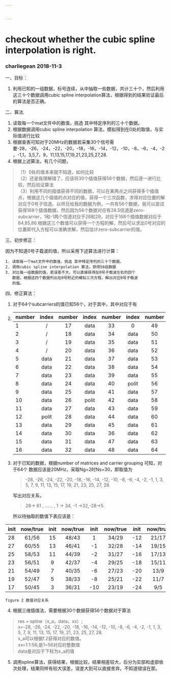```yaml
---


---
```


<h1 id="checkout-whether-the-cubic-spline-interpolation-is-right.">checkout whether the cubic spline interpolation is right.</h1>
<h3 id="charliegean--2018-11-3">charliegean  2018-11-3</h3>
<p>一、目标：</p>
<ol>
<li>利用已知的一组数据，标号连续，从中抽取一些数据，共计三十个，然后利用这三十个数据调用cubic spline interpolation算法，根据得到的结果验证最后的算法是否正确。</li>
</ol>
<p>二、算法.</p>
<ol>
<li>读取每一个mat文件中的数值，挑选 其中特定序列的三十个数据。</li>
<li>根据数据调用cubic spline interpolation 算法，模拟得到在0处的取值，与实际值进行比较</li>
<li>根据查表可知对于20MHz的数据若采集30个信号需要-28，-26，-24，-22，-20，-18，-16，-14，-12，-10，-8，-6，-4，-2，-1,1，3,5,7，9，11,13,15,17,19,21,23,25,27,28.</li>
<li>根据上述算法，有几个问题，</li>
</ol>
<blockquote>
<p>（1）0处的值本来就不知道，如何比较<br>
（2）还是我理解错了，应该将30个插值获得56个数据，然后逐一进行比较，然后验证算法<br>
（3）利用不同的插值获得不同的数据，可以在某两点之间获得多个插值点，根据这几个插值的点对应的值，获得一个三次函数，求得对应位置的解对应于0号子信道。以师兄给我的数据为例，一共有56个数据，我可以尝试获得168个插值数据，然后因为56个数据对应有28.5信道是zero-subcarrier，1和-1两个信道对应于28和29，对应于168个插值数据对应于84,85,86.根据这三个数值可以获得一个方程的解，然后可以求出0号对应的位置即代入方程可以准确求解，然后估计zero-subcarrier的值。</p>
</blockquote>
<p>三、初步修正：</p>
<p>因为不知道0号子载波的值，所以采用下述算法进行计算：</p>
<pre><code>1. 读取每一个mat文件中的数值，挑选 其中特定序列的三十个数据。
2. 调用cubic spline interpolation 算法，获得56组数据
3. 对比每一组数据的值，若误差不大，可以直接获得在0号子载波左右的四个
   数据，根据这四个数据列出在0号附近的模拟三次方程，解出对应0号子载波
   的值。
</code></pre>
<p>四、修正算法：</p>
<ol>
<li>
<p>对于64个subcarriers的值已知56个，对于其中，其中对应于有</p>
</li>
<li>

<table>
<thead>
<tr>
<th>number</th>
<th align="center">index</th>
<th align="center">number</th>
<th align="center">index</th>
<th align="center">number</th>
<th align="center">index</th>
<th align="center">number</th>
<th align="right">index</th>
</tr>
</thead>
<tbody>
<tr>
<td>1</td>
<td align="center">/</td>
<td align="center">17</td>
<td align="center">data</td>
<td align="center">33</td>
<td align="center">0</td>
<td align="center">49</td>
<td align="right">data</td>
</tr>
<tr>
<td>2</td>
<td align="center">/</td>
<td align="center">18</td>
<td align="center">data</td>
<td align="center">34</td>
<td align="center">data</td>
<td align="center">50</td>
<td align="right">data</td>
</tr>
<tr>
<td>3</td>
<td align="center">/</td>
<td align="center">19</td>
<td align="center">data</td>
<td align="center">35</td>
<td align="center">data</td>
<td align="center">51</td>
<td align="right">data</td>
</tr>
<tr>
<td>4</td>
<td align="center">/</td>
<td align="center">20</td>
<td align="center">data</td>
<td align="center">36</td>
<td align="center">data</td>
<td align="center">52</td>
<td align="right">data</td>
</tr>
<tr>
<td>5</td>
<td align="center">data</td>
<td align="center">21</td>
<td align="center">data</td>
<td align="center">37</td>
<td align="center">data</td>
<td align="center">53</td>
<td align="right">data</td>
</tr>
<tr>
<td>6</td>
<td align="center">data</td>
<td align="center">22</td>
<td align="center">data</td>
<td align="center">38</td>
<td align="center">data</td>
<td align="center">54</td>
<td align="right">polit</td>
</tr>
<tr>
<td>7</td>
<td align="center">data</td>
<td align="center">23</td>
<td align="center">data</td>
<td align="center">39</td>
<td align="center">data</td>
<td align="center">55</td>
<td align="right">data</td>
</tr>
<tr>
<td>8</td>
<td align="center">data</td>
<td align="center">24</td>
<td align="center">data</td>
<td align="center">40</td>
<td align="center">polit</td>
<td align="center">56</td>
<td align="right">data</td>
</tr>
<tr>
<td>9</td>
<td align="center">data</td>
<td align="center">25</td>
<td align="center">data</td>
<td align="center">41</td>
<td align="center">data</td>
<td align="center">57</td>
<td align="right">data</td>
</tr>
<tr>
<td>10</td>
<td align="center">data</td>
<td align="center">26</td>
<td align="center">polit</td>
<td align="center">42</td>
<td align="center">data</td>
<td align="center">58</td>
<td align="right">data</td>
</tr>
<tr>
<td>11</td>
<td align="center">data</td>
<td align="center">27</td>
<td align="center">data</td>
<td align="center">43</td>
<td align="center">data</td>
<td align="center">59</td>
<td align="right">data</td>
</tr>
<tr>
<td>12</td>
<td align="center">polit</td>
<td align="center">28</td>
<td align="center">data</td>
<td align="center">44</td>
<td align="center">data</td>
<td align="center">60</td>
<td align="right">data</td>
</tr>
<tr>
<td>13</td>
<td align="center">data</td>
<td align="center">29</td>
<td align="center">data</td>
<td align="center">45</td>
<td align="center">data</td>
<td align="center">61</td>
<td align="right">data</td>
</tr>
<tr>
<td>14</td>
<td align="center">data</td>
<td align="center">30</td>
<td align="center">data</td>
<td align="center">36</td>
<td align="center">data</td>
<td align="center">62</td>
<td align="right">/</td>
</tr>
<tr>
<td>15</td>
<td align="center">data</td>
<td align="center">31</td>
<td align="center">data</td>
<td align="center">47</td>
<td align="center">data</td>
<td align="center">63</td>
<td align="right">/</td>
</tr>
<tr>
<td>16</td>
<td align="center">data</td>
<td align="center">32</td>
<td align="center">data</td>
<td align="center">48</td>
<td align="center">data</td>
<td align="center">64</td>
<td align="right">/</td>
</tr>
</tbody>
</table></li>
<li>
<p>对于已知的数据，根据number of matrices and carrier grouping 可知，对于64个 数据应该是20MHz，采取Ng=2时Ns=30，即取值为</p>
<blockquote>
<p>-28, -26, -24, -22, -20, -18, -16, -14, -12, -10, -8, -6, -4, -2, -1, 1, 3, 5, 7, 9, 11, 13, 15, 17, 19, 21, 23, 25, 27, 28.</p>
</blockquote>
<p>写出对应关系，</p>
<blockquote>
<p>28-&gt; 61 , …… , 1 -&gt; 34, -1 -&gt;32,-28-&gt;5.</p>
</blockquote>
<p>所以待抽取的数值下表应该是：</p>
</li>
</ol>

<table>
<thead>
<tr>
<th>init</th>
<th align="center">now/true</th>
<th align="center">init</th>
<th align="center">now/true</th>
<th align="center">init</th>
<th align="center">now/true</th>
<th align="center">init</th>
<th align="center">now/true</th>
<th align="center">init</th>
<th align="center">now/true</th>
</tr>
</thead>
<tbody>
<tr>
<td>28</td>
<td align="center">61/56</td>
<td align="center">15</td>
<td align="center">48/43</td>
<td align="center">1</td>
<td align="center">34/29</td>
<td align="center">-12</td>
<td align="center">21/17</td>
<td align="center">-26</td>
<td align="center">7/3</td>
</tr>
<tr>
<td>27</td>
<td align="center">60/55</td>
<td align="center">13</td>
<td align="center">46/41</td>
<td align="center">-1</td>
<td align="center">32/28</td>
<td align="center">-14</td>
<td align="center">19/15</td>
<td align="center">-28</td>
<td align="center">5/1</td>
</tr>
<tr>
<td>25</td>
<td align="center">58/53</td>
<td align="center">11</td>
<td align="center">44/39</td>
<td align="center">-2</td>
<td align="center">31/27</td>
<td align="center">-16</td>
<td align="center">17/13</td>
<td align="center"></td>
<td align="center"></td>
</tr>
<tr>
<td>23</td>
<td align="center">56/51</td>
<td align="center">9</td>
<td align="center">42/37</td>
<td align="center">-4</td>
<td align="center">29/25</td>
<td align="center">-18</td>
<td align="center">15/11</td>
<td align="center"></td>
<td align="center"></td>
</tr>
<tr>
<td>21</td>
<td align="center">54/49</td>
<td align="center">7</td>
<td align="center">40/35</td>
<td align="center">-6</td>
<td align="center">27/23</td>
<td align="center">-20</td>
<td align="center">13/9</td>
<td align="center"></td>
<td align="center"></td>
</tr>
<tr>
<td>19</td>
<td align="center">52/47</td>
<td align="center">5</td>
<td align="center">38/33</td>
<td align="center">-8</td>
<td align="center">25/21</td>
<td align="center">-22</td>
<td align="center">11/7</td>
<td align="center"></td>
<td align="center"></td>
</tr>
<tr>
<td>17</td>
<td align="center">50/45</td>
<td align="center">3</td>
<td align="center">36/31</td>
<td align="center">-10</td>
<td align="center">23/19</td>
<td align="center">-24</td>
<td align="center">9/5</td>
<td align="center"></td>
<td align="center"></td>
</tr>
</tbody>
</table><pre><code>figure 2 数值对应关系
</code></pre>
<ol start="4">
<li>根据三维插值法，需要根据30个数据获得56个数据对于算法</li>
</ol>
<blockquote>
<p>res = spline（x_a，data，xx）;<br>
x=-28, -26, -24, -22, -20, -18, -16, -14, -12, -10, -8, -6, -4, -2, -1, 1, 3, 5, 7, 9, 11, 13, 15, 17, 19, 21, 23, 25, 27, 28.<br>
x_a可以根据f.2获得对应的数值。<br>
xx=1:1:56;是1~56对应的整数值<br>
data是对应于下标为x_a的值</p>
</blockquote>
<ol start="5">
<li>调用spline算法，获得结果，根据比较，结果相差较大，后分为实部和虚部依次处理，结果同样有较大误差，误差大到可以直接舍弃。不知道错误在那。</li>
</ol>

